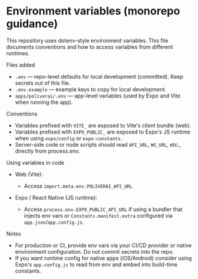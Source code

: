 # Environment variables (monorepo guidance)

This repository uses dotenv-style environment variables. This file documents conventions and how to access variables from different runtimes.

Files added

- `.env` — repo-level defaults for local development (committed). Keep secrets out of this file.
- `.env.example` — example keys to copy for local development.
- `apps/poliverai/.env` — app-level variables (used by Expo and Vite when running the app).

Conventions

- Variables prefixed with `VITE_` are exposed to Vite's client bundle (web).
- Variables prefixed with `EXPO_PUBLIC_` are exposed to Expo's JS runtime when using `expo/config` or `expo-constants`.
- Server-side code or node scripts should read `API_URL`, `WS_URL`, etc., directly from process.env.

Using variables in code

- Web (Vite):
  - Access `import.meta.env.POLIVERAI_API_URL`

- Expo / React Native (JS runtime):
  - Access `process.env.EXPO_PUBLIC_API_URL` if using a bundler that injects env vars or `Constants.manifest.extra` configured via `app.json`/`app.config.js`.

Notes

- For production or CI, provide env vars via your CI/CD provider or native environment configuration. Do not commit secrets into the repo.
- If you want runtime config for native apps (iOS/Android) consider using Expo's `app.config.js` to read from env and embed into build-time constants.

